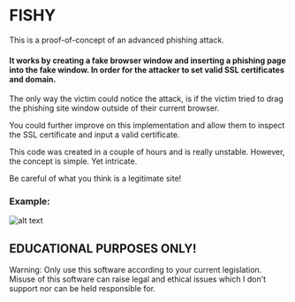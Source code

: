 # FISHY

This is a proof-of-concept of an advanced phishing attack.

#### It works by creating a fake browser window and inserting a phishing page into the fake window. In order for the attacker to set valid SSL certificates and domain.

The only way the victim could notice the attack, is if the victim tried to drag the phishing site window outside of their current browser.

You could further improve on this implementation and allow them to inspect the SSL certificate and input a valid certificate.

This code was created in a couple of hours and is really unstable. However, the concept is simple. Yet intricate.

Be careful of what you think is a legitimate site!

### Example:

![alt text](https://i.imgur.com/NgKnBVq.png)

## EDUCATIONAL PURPOSES ONLY!

Warning: Only use this software according to your current legislation. Misuse of this software can raise legal and ethical issues which I don't support nor can be held responsible for.
